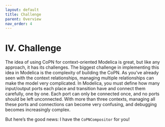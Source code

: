 ```yaml
---
layout: default
title: Challenge
parent: Overview
nav_order: 4
---
```


# IV. Challenge

The idea of using CoPN for context-oriented Modelica is great, but like any approach, it has its challenges. The biggest challenge in implementing this idea in Modelica is the complexity of building the CoPN. As you’ve already seen with the context relationships, managing multiple relationships can make the model very complicated. In Modelica, you must define how many input/output ports each place and transition have and connect them carefully, one by one. Each port can only be connected once, and no ports should be left unconnected. With more than three contexts, managing all these ports and connections can become very confusing, and debugging becomes increasingly complex.

But here’s the good news: I have the `CoPNCompositor` for you!